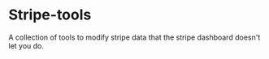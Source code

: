 # Stripe-tools
A collection of tools to modify stripe data that the stripe dashboard doesn't let you do. 
